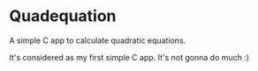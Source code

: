 # Quadequation
A simple C app to calculate quadratic equations.

It's considered as my first simple C app. It's not gonna do much :)
